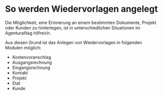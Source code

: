 # So werden Wiedervorlagen angelegt

Die Möglichkeit, eine Erinnerung an einem bestimmten Dokumente, Projekt oder Kunden zu hinterlegen, ist in unterschiedlichen Situationen im Agenturalltag hilfreich.

Aus diesen Grund ist das Anlegen von Wiedervorlagen in folgenden Modulen möglich:

* Kostenvoranschlag
* Ausgangsrechnung
* Eingangsrechnung
* Kontakt
* Projekt
* Etat
* Kunde

